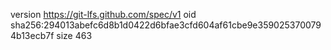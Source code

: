 version https://git-lfs.github.com/spec/v1
oid sha256:294013abefc6d8b1d0422d6bfae3cfd604af61cbe9e3590253700794b13ecb7f
size 463

